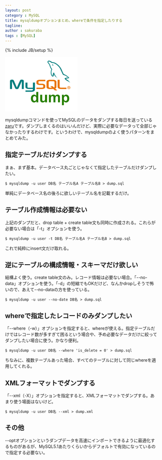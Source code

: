 ```yaml
---
layout: post
category : MySQL
title: mysqldumpオプションまとめ。whereで条件を指定したりする
tagline: 
author : sakuraba
tags : [MySQL]
---
```

{% include JB/setup %}

![mysqldump](/assets/img/2014-05-04-mysql-dump.png)

mysqldumpコマンドを使ってMySQLのデータをダンプする毎日を送っている[zaru](https://twitter.com/zaru)です。ダンプしまくるのはいいんだけど、実際に必要なデータって全部じゃなかったりするわけです。というわけで、mysqldumpのよく使うパターンをまとめてみた。

## 指定テーブルだけダンプする

まぁ、まず基本。データベース丸ごとじゃなくて指定したテーブルだけダンプしたい。

```
$ mysqldump -u user DB名 テーブル名A テーブル名B > dump.sql
```

単純にデータベース名の後ろに欲しいテーブル名を記載するだけ。

## テーブル作成情報は必要ない

上記のダンプだと、drop table + create table文も同時に作成される。これらが必要ない場合は「-t」オプションを使う。

```
$ mysqldump -u user -t DB名 テーブル名A テーブル名B > dump.sql
```

これで純粋にinsert文だけ取れる。

## 逆にテーブルの構成情報・スキーマだけ欲しい

結構よく使う。create table文のみ。レコード情報は必要ない場合。「--no-data」オプションを使う。「-d」の短縮でもOKだけど、なんかdropしそうで怖いので、あえて--no-dataの方を使っている。

```
$ mysqldump -u user --no-date DB名 > dump.sql
```

## whereで指定したレコードのみダンプしたい

「--where（-w）」オプションを指定すると、whereが使える。指定テーブルだけではレコード数が多すぎて困るという場合や、予め必要なデータだけに絞ってダンプしたい場合に使う。かなり便利。

```
$ mysqldump -u user DB名 --where 'is_delete = 0' > dump.sql
```

ちなみに、複数テーブルあった場合、すべてのテーブルに対して同じwhereを適用してくれる。

## XMLフォーマットでダンプする

「--xml（-X）」オプションを指定すると、XMLフォーマットでダンプする。あまり使う場面はないけど。

```
$ mysqldump -u user DB名 --xml > dump.xml
```

## その他

--optオプションというダンプデータを高速にインポートできるように最適化するものがあるが、MySQL5.1あたりくらいからデフォルトで有効になっているので指定する必要ない。
